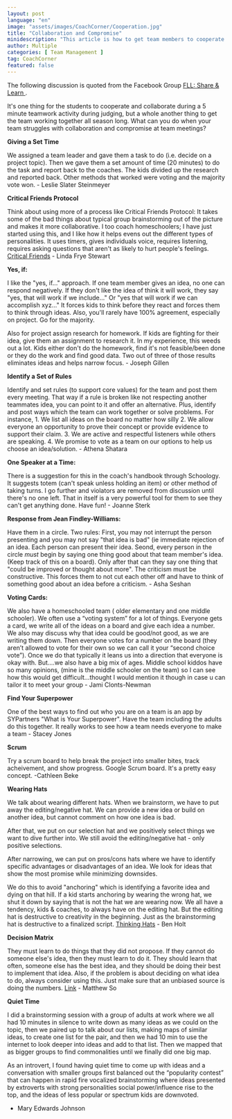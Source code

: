 ```yaml
---
layout: post
language: "en"
image: "assets/images/CoachCorner/Cooperation.jpg"
title: "Collaboration and Compromise"
minidescription: "This article is how to get team members to cooperate and make decisions."
author: Multiple
categories: [ Team Management ]
tag: CoachCorner
featured: false
---
```

The following discussion is quoted from the Facebook Group <a href="https://www.facebook.com/groups/FLLShareandLearn/">FLL: Share & Learn </a>.

It's one thing for the students to cooperate and collaborate during a 5 minute teamwork activity during judging, but a whole another thing to get the team working together all season long. What can you do when your team struggles with collaboration and compromise at team meetings?

**Giving a Set Time**

We assigned a team leader and gave them a task to do (i.e. decide on a project topic). Then we gave them a set amount of time (20 minutes) to do the task and report back to the coaches. The kids divided up the research and reported back. Other methods that worked were voting and the majority vote won.  - Leslie Slater Steinmeyer

**Critical Friends Protocol**

Think about using more of a process like Critical Friends Protocol:  It takes some of the bad things about typical group brainstorming out of the picture and makes it more collaborative. I too coach homeschoolers; I have just started using this, and I like how it helps evens out the different types of personalities. It uses timers, gives individuals voice, requires listening, requires asking questions that aren't as likely to hurt people's feelings.
<a href="https://depts.washington.edu/ccph/pdf_files/CriticalFriends.pdf">Critical Friends</a>  - Linda Frye Stewart 

**Yes, if:**

I like the "yes, if..." approach. If one team member gives an idea, no one can respond negatively. If they don't like the idea of think it will work, they say "yes, that will work if we include..." Or "yes that will work if we can accomplish xyz..." It forces kids to think before they react and forces them to think through ideas. Also, you'll rarely have 100% agreement, especially on project. Go for the majority. 

Also for project assign research for homework. If kids are fighting for their idea, give them an assignment to research it. In my experience, this weeds out a lot. Kids either don't do the homework, find it's not feasible/been done or they do the work and find good data. Two out of three of those results eliminates ideas and helps narrow focus. - Joseph Gillen

**Identify a Set of Rules**

Identify and set rules (to support core values) for the team and post them every meeting. That way if a rule is broken like not respecting another teammates idea, you can point to it and offer an alternative. Plus, identify and post ways which the team can work together or solve problems. For instance, 1. We list all ideas on the board no matter how silly
2. We allow everyone an opportunity to prove their concept or provide evidence to support their claim. 3. We are active and respectful listeners while others are speaking. 4. We promise to vote as a team on our options to help us choose an idea/solution. - Athena Shatara 

**One Speaker at a Time:**

There is a suggestion for this in the coach's handbook through Schoology. It suggests totem (can't speak unless holding an item) or other method of taking turns. I go further and violators are removed from discussion until there's no one left. That in itself is a very powerful tool for them to see they can't get anything done. Have fun! - Joanne Sterk 

**Response from Jean Findley-Williams:**

Have them in a circle. Two rules: First, you may not interrupt the person presenting and you may not say "that idea is bad" (ie immediate rejection of an idea. Each person can present their idea. Seond, every person in the circle *must* begin by saying one thing good about that team member's idea. (Keep track of this on a board). Only after that can they say one thing that "could be improved or thought about more". The criticism must be constructive. This forces them to not cut each other off and have to think of something good about an idea before a criticism. - Asha Seshan

**Voting Cards:**

We also have a homeschooled team ( older elementary and one middle schooler). We often use a “voting system” for a lot of things. Everyone gets a card, we write all of the ideas on a board and give each idea a number. We also may discuss why that idea could be good/not good, as we are writing them down. Then everyone votes for a number on the board (they aren’t allowed to vote for their own so we can call it your “second choice vote”). Once we do that typically it leans us into a direction that everyone is okay with. But....we also have a big mix of ages. Middle school kiddos have so many opinions, (mine is the middle schooler on the team) so I can see how this would get difficult...thought I would mention it though in case u can tailor it to meet your group - Jami Clonts-Newman

**Find Your Superpower**

One of the best ways to find out who you are on a team is an app by SYPartners "What is Your Superpower". Have the team including the adults do this together. It really works to see how a team needs everyone to make a team - Stacey Jones

**Scrum**

Try a scrum board to help break the project into smaller bites, track acheivement, and show progress. Google Scrum board. It's a pretty easy concept. -Cathleen Beke

**Wearing Hats**

We talk about wearing different hats. When we brainstorm, we have to put away the editing/negative hat. We can provide a new idea or build on another idea, but cannot comment on how one idea is bad.

After that, we put on our selection hat and we positively select things we want to dive further into. We still avoid the editing/negative hat - only positive selections.

After narrowing, we can put on pros/cons hats where we have to identify specific advantages or disadvantages of an idea. We look for ideas that show the most promise while minimizing downsides.

We do this to avoid "anchoring" which is identifying a favorite idea and dying on that hill. If a kid starts anchoring by wearing the wrong hat, we shut it down by saying that is not the hat we are wearing now. We all have a tendency, kids & coaches, to always have on the editing hat. But the editing hat is destructive to creativity in the beginning. Just as the brainstorming hat is destructive to a finalized script. <a href= "https://lifehacker.com/5578511/boost-your-brainstorming-with-the-six-thinking-hats-method">Thinking Hats</a> - Ben Holt

**Decision Matrix**

They must learn to do things that they did not propose. If they cannot do someone else's idea, then they must learn to do it. They should learn that often, someone else has the best idea, and they should be doing their best to implement that idea. Also, if the problem is about deciding on what idea to do, always consider using this. Just make sure that an unbiased source is doing the numbers. <a href="https://www.mindtools.com/pages/article/newTED_03.htm">Link</a>  - Matthew So

**Quiet Time**

I did a brainstorming session with a group of adults at work where we all had 10 minutes in silence to write down as many ideas as we could on the topic, then we paired up to talk about our lists, making maps of similar ideas, to create one list for the pair, and then we had 10 min to use the internet to look deeper into ideas and add to that list. Then we mapped that as bigger groups to find commonalities until we finally did one big map. 

As an introvert, I found having quiet time to come up with ideas and a conversation with smaller groups first balanced out the “popularity contest” that can happen in rapid fire vocalized brainstorming where ideas presented by extroverts with strong personalities social power/influence rise to the top, and the ideas of less popular or spectrum kids are downvoted.

- Mary Edwards Johnson

